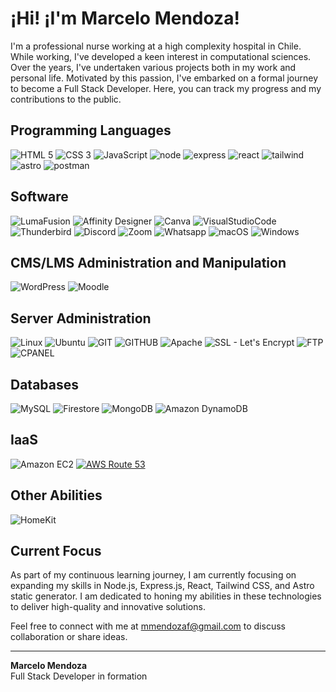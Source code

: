 # ¡Hi! ¡I'm Marcelo Mendoza!

I'm a professional nurse working at a high complexity hospital in Chile. While working, I've developed a keen interest in computational sciences. Over the years, I've undertaken various projects both in my work and personal life. Motivated by this passion, I've embarked on a formal journey to become a Full Stack Developer. Here, you can track my progress and my contributions to the public.

## Programming Languages

![HTML 5](https://img.shields.io/badge/HTML5-%20-%23E34F26?style=for-the-badge&logo=html5&logoColor=%23E34F26&labelColor=%231c2128) ![CSS 3](https://img.shields.io/badge/CSS3-%20-%231572B6?style=for-the-badge&logo=css3&logoColor=%231572B6&labelColor=%231c2128) ![JavaScript](https://img.shields.io/badge/JavaScript-%20-%23F7DF1E?style=for-the-badge&logo=javascript&logoColor=%23F7DF1E&labelColor=%231c2128) ![node](https://img.shields.io/badge/node-%20-%2343853D?style=for-the-badge&logo=node.js&logoColor=%2343853D&labelColor=%231c2128) ![express](https://img.shields.io/badge/express-%20-%23000000?style=for-the-badge&logo=express&logoColor=%23000000&labelColor=%231c2128) ![react](https://img.shields.io/badge/react-%20-%2361DAFB?style=for-the-badge&logo=react&logoColor=%2361DAFB&labelColor=%231c2128) ![tailwind](https://img.shields.io/badge/tailwind%20css-%20-%2306B6D4?style=for-the-badge&logo=tailwind-css&logoColor=%2306B6D4&labelColor=%231c2128) ![astro](https://img.shields.io/badge/astro%20build-%20-%23000000?style=for-the-badge&logo=astro&logoColor=%23000000&labelColor=%231c2128) ![postman](https://img.shields.io/badge/postman-%20-%23FF6C37?style=for-the-badge&logo=postman&logoColor=%23FF6C37&labelColor=%231c2128)

## Software

![LumaFusion](https://img.shields.io/badge/Luma%20Fusion-%20-%2319164a?style=for-the-badge&logo=loom&logoColor=%2319164a&labelColor=%231c2128) ![Affinity Designer](https://img.shields.io/badge/Affinity%20designer-%20-%231B72BE?style=for-the-badge&logo=affinitydesigner&logoColor=%231B72BE&labelColor=%231c2128) ![Canva](https://img.shields.io/badge/canva-%20-%2300C4CC?style=for-the-badge&logo=canva&logoColor=%2300C4CC&labelColor=%231c2128) ![VisualStudioCode](https://img.shields.io/badge/Visual%20Studio%20Code-%20-%23007ACC?style=for-the-badge&logo=visualstudiocode&logoColor=%23007ACC&labelColor=%231c2128) ![Thunderbird](https://img.shields.io/badge/Thunderbird-%20-%230A84FF?style=for-the-badge&logo=thunderbird&logoColor=%230A84FF&labelColor=%231c2128) ![Discord](https://img.shields.io/badge/Discord-%20-%235865F2?style=for-the-badge&logo=discord&logoColor=%235865F2&labelColor=%231c2128) ![Zoom](https://img.shields.io/badge/zoom-%20-%232D8CFF?style=for-the-badge&logo=zoom&logoColor=%232D8CFF&labelColor=%231c2128) ![Whatsapp](https://img.shields.io/badge/Whatsapp-%20-%2325D366?style=for-the-badge&logo=whatsapp&logoColor=%2325D366&labelColor=%231c2128) ![macOS](https://img.shields.io/badge/macOS%20%2F%20iPad%20Pro-%20-%23fff?style=for-the-badge&logo=apple&logoColor=%23fff&labelColor=%231c2128) ![Windows](https://img.shields.io/badge/windows-%20-%230078D6?style=for-the-badge&logo=windows&logoColor=%230078D6&labelColor=%231c2128)

## CMS/LMS Administration and Manipulation

![WordPress](https://img.shields.io/badge/WordPress-%20-%2321759B?style=for-the-badge&logo=wordpress&logoColor=%2321759B&labelColor=%231c2128) ![Moodle](https://img.shields.io/badge/Moodle%20v4-%20-%23f7634d?style=for-the-badge&logo=moodle&logoColor=%2321759B&labelColor=%231c2128)

## Server Administration

![Linux](https://img.shields.io/badge/Linux-%20-%23FCC624?style=for-the-badge&logo=linux&logoColor=%23FCC624&labelColor=%231c2128) ![Ubuntu](https://img.shields.io/badge/Ubuntu-%20-%23E95420?style=for-the-badge&logo=ubuntu&logoColor=%23E95420&labelColor=%231c2128) ![GIT](https://img.shields.io/badge/GIT-%20-%23F05032?style=for-the-badge&logo=git&logoColor=%23F05032&labelColor=%231c2128) ![GITHUB](https://img.shields.io/badge/GITHUB-%20-%23181717?style=for-the-badge&logo=github&logoColor=%23181717&labelColor=%231c2128) ![Apache](https://img.shields.io/badge/Apache-%20-%23D22128?style=for-the-badge&logo=apache&logoColor=%23D22128&labelColor=%231c2128) ![SSL - Let's Encrypt](https://img.shields.io/badge/Let's%20Encrypt-%20-%23003A70?style=for-the-badge&logo=letsencrypt&logoColor=%23003A70&labelColor=%231c2128) ![FTP](https://img.shields.io/badge/FTP-%20-%23BF0000?style=for-the-badge&logo=filezilla&logoColor=%23BF0000&labelColor=%231c2128) ![CPANEL](https://img.shields.io/badge/CPanel-%20-%23FF6C2C?style=for-the-badge&logo=cpanel&logoColor=%23FF6C2C&labelColor=%231c2128)

## Databases

![MySQL](https://img.shields.io/badge/MySQL-%20-%234479A1?style=for-the-badge&logo=mysql&logoColor=%234479A1&labelColor=%231c2128) ![Firestore](https://img.shields.io/badge/Firestore-Google%20Cloud-%234285F4?style=for-the-badge&logo=firebase&logoColor=%234285F4&labelColor=%231c2128) ![MongoDB](https://img.shields.io/badge/MongoDB-%20-%2347A248?style=for-the-badge&logo=mongodb&logoColor=%2347A248&labelColor=%231c2128) ![Amazon DynamoDB](https://img.shields.io/badge/DynamoDB-AWS-%23FF9900?style=for-the-badge&logo=amazondynamodb&logoColor=%23FF9900&labelColor=%231c2128)

## IaaS

![Amazon EC2](https://img.shields.io/badge/EC2-AWS-%23FF9900?style=for-the-badge&logo=amazonec2&logoColor=%23FF9900&labelColor=%231c2128) [![AWS Route 53](https://img.shields.io/badge/Route_53-AWS-%231BABD7?style=for-the-badge&logo=amazonroute53&logoColor=%231BABD7&labelColor=%231c2128)](https://aws.amazon.com/route53/)

## Other Abilities

![HomeKit](https://img.shields.io/badge/Home%20Automation-%20-%235A6AB1?style=for-the-badge&logo=googlehome&logoColor=%235A6AB1&labelColor=%231c2128) 

## Current Focus

As part of my continuous learning journey, I am currently focusing on expanding my skills in Node.js, Express.js, React, Tailwind CSS, and Astro static generator. I am dedicated to honing my abilities in these technologies to deliver high-quality and innovative solutions.

Feel free to connect with me at [mmendozaf@gmail.com](mailto:mmendozaf@gmail.com) to discuss collaboration or share ideas.

---

**Marcelo Mendoza**  
Full Stack Developer in formation
